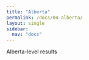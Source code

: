 ```yaml
---
title: "Alberta"
permalink: /docs/04-alberta/
layout: single
sidebar:
  nav: "docs"
---
```


Alberta-level results